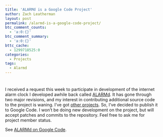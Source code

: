 ```yaml
---
title: 'ALARMd is a Google Code Project'
author: Zach Leatherman
layout: post
permalink: /alarmd-is-a-google-code-project/
btc_comment_counts:
  - 'a:0:{}'
btc_comment_summary:
  - 'a:0:{}'
bttc_cache:
  - 1299718525:0
categories:
  - Projects
tags:
  - Alarmd
---
```

# 

I received a request this week to participate in development of the internet alarm clock I developed awhile back called [ALARMd][1]. It has gone through two major revisions, and my interest in contributing additional source code to the project is waning. I’ve got [other projects][2]. So, I’ve decided to publish it to Google Code. I won’t be doing new development on the project, but will accept patches and commits to the repository. Feel free to ask me for project member status.

 [1]: http://www.alarmd.com/
 [2]: http://www.tournology.com/

See [ALARMd on Google Code][3].

 [3]: http://code.google.com/p/alarmd/